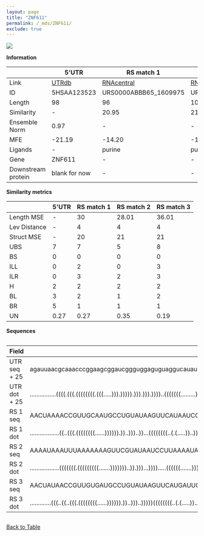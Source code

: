 ```yaml
---
layout: page
title: "ZNF611"
permalink: /_mds/ZNF611/
exclude: true
---
```




![](../../alns_9.28.22/aln_5HSAA123523_0.997.png?raw=true)


**Information**

| | 5'UTR       | RS match 1   | RS match 2  | RS match 3 |
| ---- | ----------- | ----------- | ----------- | ----------- |
| Link | <a href="http://utrdb.ba.itb.cnr.it/getutr/5HSAA123523/1" target="_blank" rel="noopener noreferrer">UTRdb</a>   | <a href="https://rnacentral.org/rna/URS0000ABBB65/1609975" target="_blank" rel="noopener noreferrer">RNAcentral</a>     |<a href="https://rnacentral.org/rna/URS0000C455EB/1415775" target="_blank" rel="noopener noreferrer">RNAcentral</a>  | <a href="https://rnacentral.org/rna/URS0000AB97B8/1263064" target="_blank" rel="noopener noreferrer">RNAcentral</a>   |
| ID | 5HSAA123523     | URS0000ABBB65_1609975     | URS0000C455EB_1415775     | URS0000AB97B8_1263064     |
| Length | 98     |  96    | 100   |  96    |
| Similarity | - | 20.95 | 21.94 | 21.98 |
| Ensemble Norm | 0.97 | - | - | - |
| MFE | -21.19 | -14.20 | -11.30 | -15.22 |
| Ligands | - | purine | purine | purine |
| Gene | ZNF611 | - | - | - |
| Downstream protein | blank for now    |    -    | -  | - |


**Similarity metrics**

| | 5'UTR       | RS match 1   | RS match 2  | RS match 3 |
| ---- | ----------- | ----------- | ----------- | ----------- |
| Length MSE | - | 30 | 28.01 | 36.01 |
| Lev Distance | - | 4 | 4 | 4 |
| Struct MSE | - | 20 | 21 | 21 |
| UBS| 7 | 7 | 5 | 8 |
| BS | 0 | 0 | 0 | 0 |
| ILL | 0 | 2 | 0 | 3 |
| ILR | 0 | 3 | 2 | 3 |
| H | 2 | 2 | 2 | 2 |
| BL | 3 | 2 | 1 | 2 |
| BR | 5 | 1 | 1 | 1 |
| UN | 0.27 | 0.27 | 0.35 | 0.19 |

**Sequences**


<div style="overflow-x:auto;">

<table>
<colgroup>
<col width="30%" />
<col width="70%" />
</colgroup>
<thead>
<tr class="header">
<th>Field</th>
<th>Description</th>
</tr>
</thead>
<tbody>
<tr>
<td markdown="span">UTR seq + 25 </td>
<td markdown="span"> agauuaacgcaaacccggaagcggaucggguggaguguaggucauaucgccgcggauugauuccuaaagacucATGATGAAGGAGGTCTTGTCAACAG </td>
</tr>
<tr>
<td markdown="span">UTR dot + 25  </td>
<td markdown="span"> ................((((.(((.((((((((.(((.....))).))))).))).))).))))..(((((((.........))).))))........
</td>
</tr>


<tr>
<td markdown="span">RS 1 seq </td>
<td markdown="span"> AACUAAAACCGUUGCAAUGCCUGUAUAAGUUCAUAAUCGGAUGAACGUUUCUACCAGCUACCGGAAUAGUUGACUACAUGCUUCUAUUUUGUAUAC
</td>
</tr>


<tr>
<td markdown="span">RS 1 dot </td>
<td markdown="span"> ..................((..(((.((((((((......)))))).))..)))..))...((((((((..(.(.....))..)))))))).....
</td>
</tr>


<tr>
<td markdown="span">RS 2 seq </td>
<td markdown="span"> AAAAUAAAUUUAAAAAAAGUUCGUAUAAUCCUUAAAAUACGGUUAAGGAGUUUCUACCAAGAACCAAUAAUUCUUGAUUACGAAGGAUACGUUUAAAAUA
</td>
</tr>


<tr>
<td markdown="span">RS 2 dot </td>
<td markdown="span"> ..................(((((((.(((((((((.......)))))))..)).)))...)))).....((((((.......))))))............
</td>
</tr>


<tr>
<td markdown="span">RS 3 seq </td>
<td markdown="span"> AACUAUAACCGUUGUGAUGCCUGUAUAAGUUCAUGAUUGGAUGAACGUUUCUACCAGCUACCGGAAUAGUUGACUACAUGCUUCUAUUUUGUAUAC
</td>
</tr>


<tr>
<td markdown="span">RS 3 dot </td>
<td markdown="span"> .............(((..((..(((.((((((((......)))))).))..)))..)))))((((((((..(.(.....))..)))))))).....
</td>
</tr>

</tbody>
</table>


</div>


[Back to Table](../../display)
